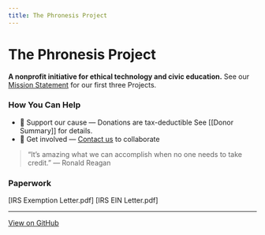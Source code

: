 ```yaml
---
title: The Phronesis Project
---
```


# The Phronesis Project

**A nonprofit initiative for ethical technology and civic education.** See our [Mission Statement](Mission%20Statement.md) for our first three Projects.


### How You Can Help

- 💜 Support our cause — Donations are tax-deductible See [[Donor Summary]] for details.
- 🧠 Get involved — [Contact us](mailto:info@phronesisproject.org) to collaborate

> “It’s amazing what we can accomplish when no one needs to take credit.”
> — Ronald Reagan

### Paperwork
[IRS Exemption Letter.pdf]
[IRS EIN Letter.pdf]


---

[View on GitHub](https://github.com/mcorning/phronesisproject.org)

